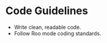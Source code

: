 # Code Guidelines

- Write clean, readable code.
- Follow Roo mode coding standards.

<!-- Additional content from the Node.js file can be added here as needed. --> 